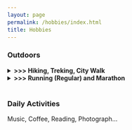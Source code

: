 ```yaml
---
layout: page
permalink: /hobbies/index.html
title: Hobbies
---
```


### Outdoors

<details>
  <summary><strong><span class="star">>>></span> Hiking, Treking, City Walk</strong></summary>
  <p>
    I am an avid hiker and trekker. During the COVID-19, I embarked on a backpacking journey in western China (滇藏线，川藏线，新藏线...) for over a year, exploring the region through hiking and hitchhiking. Along the way, I engaged in conversations with various individuals, witnessed awe-inspiring landscapes in remote areas(<a href="https://mp.weixin.qq.com/s/043b1nt5rkxwWDisE_zg8w">狮泉河至叶城</a>), and developed admiration for the countless pilgrims on the road...

    <br>

    <br>

    I have written some travel experiences in the form of short articles (<a href="https://mp.weixin.qq.com/s/bs45aBxZkw4K1uY3S5z5sQ">冈仁波齐</a>, <a href="https://mp.weixin.qq.com/s/fL2IaIrJf-3L_Fy4nJnz8A">洛克线</a>, <a href="https://mp.weixin.qq.com/s/zDHZY76mN7i6p1i0e42uww">武功山</a>, <a href="https://mp.weixin.qq.com/s/Df5suS7bnD8Gxb9KYJjNtw">雨崩</a>...), which I have uploaded to my personal WeChat official account (闲檀). If you are interested, you can subscribe to it. Certainly, you can also reach out to me through WeChat (tan_peng_hci) to discuss our travel experiences and perhaps even plan our next hiking trip together.

    <br>

    <br>
    
    Currently, I am in <strong>Japan</strong>, utilizing my vacation time to hike two pilgrimage routes: (1) <strong><a href="https://www.tb-kumano.jp/en/kumano-kodo/">Kumano Kodo</a></strong> and (2) <strong><a href="https://shikoku-tourism.com/en/shikoku-henro/shikoku-henro">Shikoku Island's 88 Temples</a></strong>.

    <br>

    <br>

    <strong>Hiking has become a lifelong lifestyle for me</strong>. The following image depicts the trajectory of my travels in China.

    <img src="/images/outdoors.jpg">
  </p>
</details>



<details>
  <summary><strong><span class="star">>>></span> Running (Regular) and Marathon</strong></summary>
  <p>
    I'm very happy to have successfully enjoyed the <strong>Kobe Marathon 2023</strong>. During the run, I felt the enthusiasm of the city's residents, the support of fellow runners, the beautiful scenery, and the human care. I will continue to run forward~
  <br> 

  <p>
    Next, I will prepare for <strong>Takushima Marathon 2024</strong>~
  <br> 

  <img src="/images/kobe4.jpg">

  <br>

  <img src="/images/kobe1.jpg">

</details>

<br>

### Daily Activities

Music, Coffee, Reading, Photograph...


